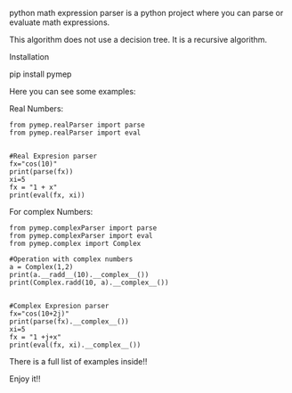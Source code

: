 python math expression parser is a python project where you can parse or evaluate math expressions.

This algorithm does not use a decision tree. It is a recursive algorithm.

Installation

pip install pymep

Here you can see some examples:

  Real Numbers:    
	
	from pymep.realParser import parse
	from pymep.realParser import eval


	#Real Expresion parser
	fx="cos(10)"
	print(parse(fx))
	xi=5
	fx = "1 + x"
	print(eval(fx, xi))
	

  For complex Numbers:
  
    from pymep.complexParser import parse
	from pymep.complexParser import eval
	from pymep.complex import Complex

	#Operation with complex numbers
	a = Complex(1,2)
	print(a.__radd__(10).__complex__())
	print(Complex.radd(10, a).__complex__())


	#Complex Expresion parser
	fx="cos(10+2j)"
	print(parse(fx).__complex__())
	xi=5
	fx = "1 +j+x"
	print(eval(fx, xi).__complex__())
      
 There is a full list of examples inside!!

Enjoy it!!
